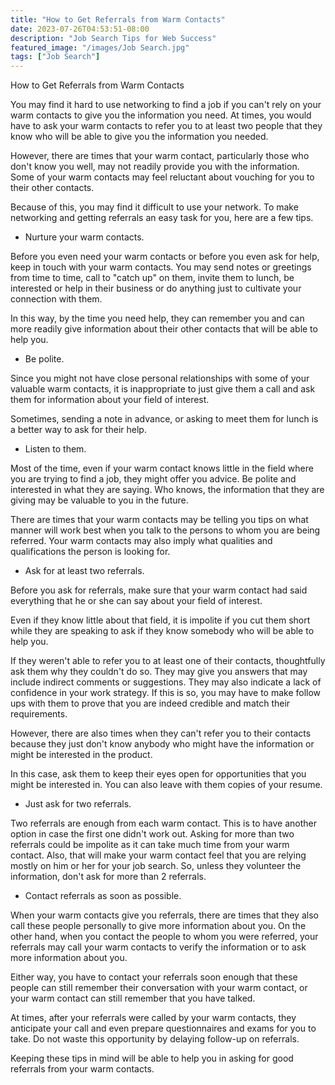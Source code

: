 ```yaml
---
title: "How to Get Referrals from Warm Contacts"
date: 2023-07-26T04:53:51-08:00
description: "Job Search Tips for Web Success"
featured_image: "/images/Job Search.jpg"
tags: ["Job Search"]
---
```


How to Get Referrals from Warm Contacts

You may find it hard to use networking to find a job if you can't rely on your warm contacts to give you the information you need.  At times, you would have to ask your warm contacts to refer you to at least two people that they know who will be able to give you the information you needed.

However, there are times that your warm contact, particularly those who don't know you well, may not readily provide you with the information.  Some of your warm contacts may feel reluctant about vouching for you to their other contacts.

Because of this, you may find it difficult to use your network.  To make networking and getting referrals an easy task for you, here are a few tips.

* Nurture your warm contacts.

Before you even need your warm contacts or before you even ask for help, keep in touch with your warm contacts.  You may send notes or greetings from time to time, call to "catch up" on them, invite them to lunch, be interested or help in their business or do anything just to cultivate your connection with them.

In this way, by the time you need help, they can remember you and can more readily give information about their other contacts that will be able to help you.

* Be polite.

Since you might not have close personal relationships with some of your valuable warm contacts, it is inappropriate to just give them a call and ask them for information about your field of interest.

Sometimes, sending a note in advance, or asking to meet them for lunch is a better way to ask for their help.

* Listen to them.

Most of the time, even if your warm contact knows little in the field where you are trying to find a job, they might offer you advice.  Be polite and interested in what they are saying.  Who knows, the information that they are giving may be valuable to you in the future.

There are times that your warm contacts may be telling you tips on what manner will work best when you talk to the persons to whom you are being referred.  Your warm contacts may also imply what qualities and qualifications the person is looking for.

* Ask for at least two referrals.

Before you ask for referrals, make sure that your warm contact had said everything that he or she can say about your field of interest.

Even if they know little about that field, it is impolite if you cut them short while they are speaking to ask if they know somebody who will be able to help you.

If they weren't able to refer you to at least one of their contacts, thoughtfully ask them why they couldn't do so.  They may give you answers that may include indirect comments or suggestions.  They may also indicate a lack of confidence in your work strategy.  If this is so, you may have to make follow ups with them to prove that you are indeed credible and match their requirements.

However, there are also times when they can't refer you to their contacts because they just don't know anybody who might have the information or might be interested in the product.  

In this case, ask them to keep their eyes open for opportunities that you might be interested in.  You can also leave with them copies of your resume. 

* Just ask for two referrals.

Two referrals are enough from each warm contact.  This is to have another option in case the first one didn't work out.  Asking for more than two referrals could be impolite as it can take much time from your warm contact.  Also, that will make your warm contact feel that you are relying mostly on him or her for your job search.  So, unless they volunteer the information, don't ask for more than 2 referrals.

* Contact referrals as soon as possible.

When your warm contacts give you referrals, there are times that they also call these people personally to give more information about you.  On the other hand, when you contact the people to whom you were referred, your referrals may call your warm contacts to verify the information or to ask more information about you.

Either way, you have to contact your referrals soon enough that these people can still remember their conversation with your warm contact, or your warm contact can still remember that you have talked.

At times, after your referrals were called by your warm contacts, they anticipate your call and even prepare questionnaires and exams for you to take.  Do not waste this opportunity by delaying follow-up on referrals.

Keeping these tips in mind will be able to help you in asking for good referrals from your warm contacts.

